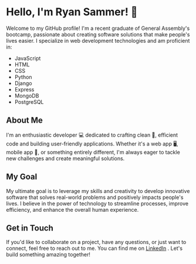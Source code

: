 # Hello, I'm Ryan Sammer! 👋

Welcome to my GitHub profile! I'm a recent graduate of General Assembly's bootcamp, passionate about creating software solutions that make people's lives easier. I specialize in web development technologies and am proficient in:

- JavaScript
- HTML
- CSS
- Python
- Django
- Express
- MongoDB
- PostgreSQL

## About Me

I'm an enthusiastic developer 💻 dedicated to crafting clean 🧼, efficient code and building user-friendly applications. Whether it's a web app 🖥️, mobile app 📱, or something entirely different, I'm always eager to tackle new challenges and create meaningful solutions.

## My Goal

My ultimate goal is to leverage my skills and creativity to develop innovative software that solves real-world problems and positively impacts people's lives. I believe in the power of technology to streamline processes, improve efficiency, and enhance the overall human experience.

## Get in Touch

If you'd like to collaborate on a project, have any questions, or just want to connect, feel free to reach out to me. You can find me on [LinkedIn](https://www.linkedin.com/in/ryansammer07/) . Let's build something amazing together!
